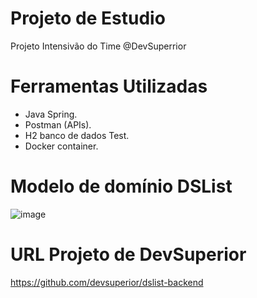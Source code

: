 # Projeto de Estudio
Projeto Intensivão do Time @DevSuperrior

# Ferramentas Utilizadas
- Java Spring.
- Postman (APIs).
- H2 banco de dados Test.
- Docker container.

# Modelo de domínio DSList
![image](https://github.com/aerojosue/dslist/assets/129114442/26f0e980-38b2-4756-940b-5e207eec4a43)

# URL Projeto de DevSuperior

https://github.com/devsuperior/dslist-backend
